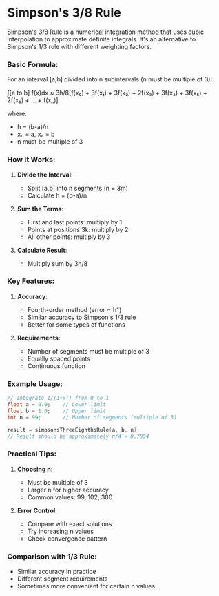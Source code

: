 # Simpson's 3/8 Rule

Simpson's 3/8 Rule is a numerical integration method that uses cubic interpolation to approximate definite integrals. It's an alternative to Simpson's 1/3 rule with different weighting factors.

### Basic Formula:

For an interval [a,b] divided into n subintervals (n must be multiple of 3):

∫[a to b] f(x)dx ≈ 3h/8[f(x₀) + 3f(x₁) + 3f(x₂) + 2f(x₃) + 3f(x₄) + 3f(x₅) + 2f(x₆) + ... + f(xₙ)]

where:
- h = (b-a)/n
- x₀ = a, xₙ = b
- n must be multiple of 3

### How It Works:

1. **Divide the Interval**:
   - Split [a,b] into n segments (n = 3m)
   - Calculate h = (b-a)/n

2. **Sum the Terms**:
   - First and last points: multiply by 1
   - Points at positions 3k: multiply by 2
   - All other points: multiply by 3

3. **Calculate Result**:
   - Multiply sum by 3h/8

### Key Features:

1. **Accuracy**:
   - Fourth-order method (error ∝ h⁴)
   - Similar accuracy to Simpson's 1/3 rule
   - Better for some types of functions

2. **Requirements**:
   - Number of segments must be multiple of 3
   - Equally spaced points
   - Continuous function

### Example Usage:
```c
// Integrate 1/(1+x²) from 0 to 1
float a = 0.0;    // Lower limit
float b = 1.0;    // Upper limit
int n = 99;       // Number of segments (multiple of 3)

result = simpsonsThreeEighthsRule(a, b, n);
// Result should be approximately π/4 ≈ 0.7854
```

### Practical Tips:

1. **Choosing n**:
   - Must be multiple of 3
   - Larger n for higher accuracy
   - Common values: 99, 102, 300

2. **Error Control**:
   - Compare with exact solutions
   - Try increasing n values
   - Check convergence pattern

### Comparison with 1/3 Rule:
- Similar accuracy in practice
- Different segment requirements
- Sometimes more convenient for certain n values